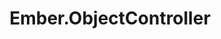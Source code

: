---
title: Ember.ObjectController
template: index.jade
description: represents a single object
tokens: [ 'controller', 'object', 'proxy' ]
---